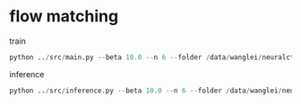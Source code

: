 # flow matching

train
```python 
python ../src/main.py --beta 10.0 --n 6 --folder /data/wanglei/neuralct/firsttry/ --nlayers 4 --nhiddens 512 --backflow
```

inference 
```python 
python ../src/inference.py --beta 10.0 --n 6 --folder /data/wanglei/neuralct/firsttry/ --nlayers 4 --nhiddens 512 --backflow  --restore_path /data/wanglei/neuralct/firsttry/n_6_dim_2_beta_10_backflow_nl_4_nh_512/
```
